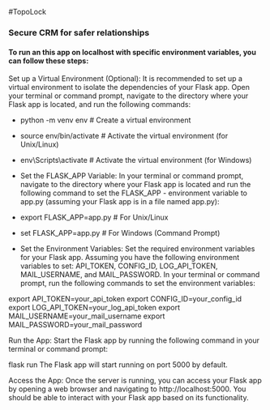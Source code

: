 #TopoLock

### Secure CRM for safer relationships

#### To run an this app on localhost with specific environment variables, you can follow these steps:

<p>Set up a Virtual Environment (Optional): It is recommended to set up a virtual environment to isolate the dependencies of your Flask app. Open your terminal or command prompt, navigate to the directory where your Flask app is located, and run the following commands:</p>

- python -m venv env       # Create a virtual environment
- source env/bin/activate # Activate the virtual environment (for Unix/Linux)
- env\Scripts\activate    # Activate the virtual environment (for Windows)
- Set the FLASK_APP Variable: In your terminal or command prompt, navigate to the directory where your Flask app is located and run the following command to set the FLASK_APP - 
  environment variable to app.py (assuming your Flask app is in a file named app.py):

- export FLASK_APP=app.py  # For Unix/Linux
- set FLASK_APP=app.py     # For Windows (Command Prompt)
- Set the Environment Variables: Set the required environment variables for your Flask app. Assuming you have the following environment variables to set: API_TOKEN, CONFIG_ID, LOG_API_TOKEN, MAIL_USERNAME, and MAIL_PASSWORD. In your terminal or command prompt, run the following commands to set the environment variables:

export API_TOKEN=your_api_token
export CONFIG_ID=your_config_id
export LOG_API_TOKEN=your_log_api_token
export MAIL_USERNAME=your_mail_username
export MAIL_PASSWORD=your_mail_password

Run the App: Start the Flask app by running the following command in your terminal or command prompt:

flask run
The Flask app will start running on port 5000 by default.

Access the App: Once the server is running, you can access your Flask app by opening a web browser and navigating to http://localhost:5000. You should be able to interact with your Flask app based on its functionality.
